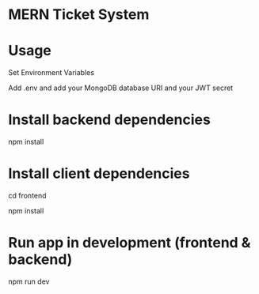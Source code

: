 # MERN Ticket System

# Usage
Set Environment Variables

Add .env and add your MongoDB database URI and your JWT secret

# Install backend dependencies
npm install

# Install client dependencies
cd frontend

npm install

# Run app in development (frontend & backend)
npm run dev
